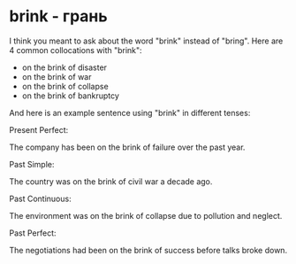 # brink  - грань




I think you meant to ask about the word "brink" instead of "bring". Here are 4 common collocations with "brink":

- on the brink of disaster
- on the brink of war
- on the brink of collapse
- on the brink of bankruptcy

And here is an example sentence using "brink" in different tenses:

Present Perfect:

The company has been on the brink of failure over the past year.

Past Simple:

The country was on the brink of civil war a decade ago.

Past Continuous:

The environment was on the brink of collapse due to pollution and neglect.

Past Perfect:

The negotiations had been on the brink of success before talks broke down.